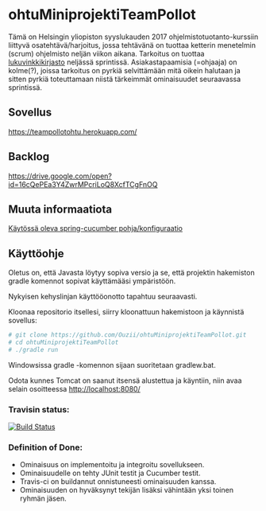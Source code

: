 # ohtuMiniprojektiTeamPollot

Tämä on Helsingin yliopiston syyslukauden 2017 ohjelmistotuotanto-kurssiin liittyvä osatehtävä/harjoitus, jossa tehtävänä on tuottaa ketterin menetelmin (scrum) ohjelmisto neljän viikon aikana. Tarkoitus on tuottaa [lukuvinkkikirjasto](https://github.com/mluukkai/ohjelmistotuotanto2017/wiki/miniprojekti-speksi) neljässä sprintissä. Asiakastapaamisia (=ohjaaja) on kolme(?), joissa tarkoitus on pyrkiä selvittämään mitä oikein halutaan ja sitten pyrkiä toteuttamaan niistä tärkeimmät ominaisuudet seuraavassa sprintissä.
## Sovellus

https://teampollotohtu.herokuapp.com/

## Backlog

https://drive.google.com/open?id=16cQePEa3Y4ZwrMPcriLoQ8XcfTCgFnOQ

## Muuta informaatiota

[Käytössä oleva spring-cucumber pohja/konfiguraatio](https://github.com/mluukkai/spring-cucumber)

## Käyttöohje

Oletus on, että Javasta löytyy sopiva versio ja se, että projektin hakemiston gradle komennot sopivat käyttämääsi ympäristöön.

Nykyisen kehyslinjan käyttööonotto tapahtuu seuraavasti. 

Kloonaa repositorio itsellesi, siirry kloonattuun hakemistoon ja käynnistä sovellus:

```sh
# git clone https://github.com/Ouzii/ohtuMiniprojektiTeamPollot.git
# cd ohtuMiniprojektiTeamPollot
# ./gradle run 

```


Windowsissa gradle -komennon sijaan suoritetaan gradlew.bat. 

Odota kunnes Tomcat on saanut itsensä alustettua ja käyntiin, niin avaa selain osoitteessa [http://localhost:8080/](http://localhost:8080)


### Travisin status:
[![Build Status](https://travis-ci.org/Ouzii/ohtuMiniprojektiTeamPollot.svg?branch=master)](https://travis-ci.org/Ouzii/ohtuMiniprojektiTeamPollot)


### Definition of Done:
- Ominaisuus on implementoitu ja integroitu sovellukseen.
- Ominaisuudelle on tehty JUnit testit ja Cucumber testit.
- Travis-ci on buildannut onnistuneesti ominaisuuden kanssa.
- Ominaisuuden on hyväksynyt tekijän lisäksi vähintään yksi toinen ryhmän jäsen.


